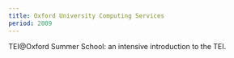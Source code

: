 ```yaml
---
title: Oxford University Computing Services
period: 2009
---
```

TEI@Oxford Summer School: an intensive introduction to the TEI.
